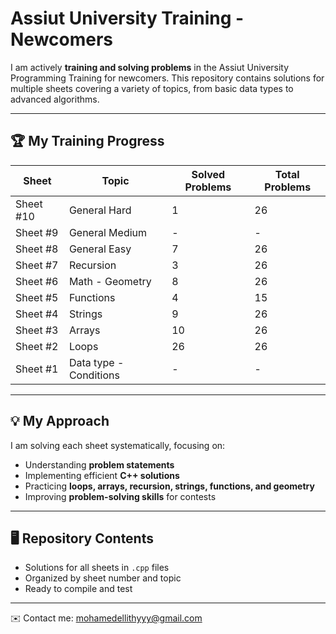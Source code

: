 # Assiut University Training - Newcomers

I am actively **training and solving problems** in the Assiut University Programming Training for newcomers. This repository contains solutions for multiple sheets covering a variety of topics, from basic data types to advanced algorithms.  

---

## 🏆 My Training Progress

| Sheet | Topic | Solved Problems | Total Problems |
|-------|-------|----------------|----------------|
| Sheet #10 | General Hard | 1 | 26 |
| Sheet #9 | General Medium | - | - |
| Sheet #8 | General Easy | 7 | 26 |
| Sheet #7 | Recursion | 3 | 26 |
| Sheet #6 | Math - Geometry | 8 | 26 |
| Sheet #5 | Functions | 4 | 15 |
| Sheet #4 | Strings | 9 | 26 |
| Sheet #3 | Arrays | 10 | 26 |
| Sheet #2 | Loops | 26 | 26 |
| Sheet #1 | Data type - Conditions | - | - |

---

## 💡 My Approach

I am solving each sheet systematically, focusing on:

- Understanding **problem statements**
- Implementing efficient **C++ solutions**
- Practicing **loops, arrays, recursion, strings, functions, and geometry**
- Improving **problem-solving skills** for contests  

---

## 🖥️ Repository Contents

- Solutions for all sheets in `.cpp` files  
- Organized by sheet number and topic  
- Ready to compile and test  

---

✉️ Contact me: mohamedellithyyy@gmail.com
